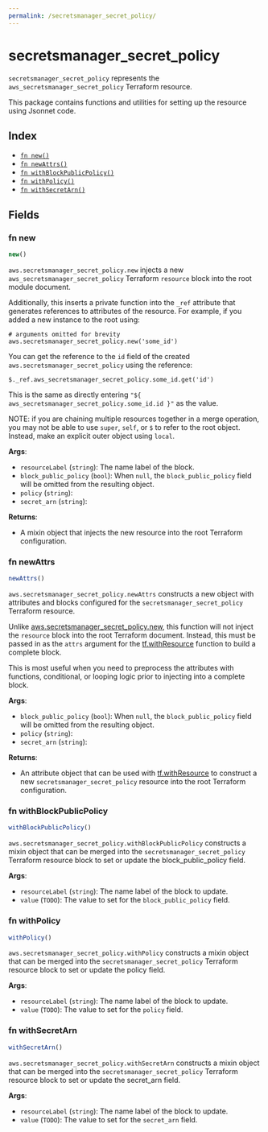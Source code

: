 ```yaml
---
permalink: /secretsmanager_secret_policy/
---
```


# secretsmanager_secret_policy

`secretsmanager_secret_policy` represents the `aws_secretsmanager_secret_policy` Terraform resource.



This package contains functions and utilities for setting up the resource using Jsonnet code.


## Index

* [`fn new()`](#fn-new)
* [`fn newAttrs()`](#fn-newattrs)
* [`fn withBlockPublicPolicy()`](#fn-withblockpublicpolicy)
* [`fn withPolicy()`](#fn-withpolicy)
* [`fn withSecretArn()`](#fn-withsecretarn)

## Fields

### fn new

```ts
new()
```


`aws.secretsmanager_secret_policy.new` injects a new `aws_secretsmanager_secret_policy` Terraform `resource`
block into the root module document.

Additionally, this inserts a private function into the `_ref` attribute that generates references to attributes of the
resource. For example, if you added a new instance to the root using:

    # arguments omitted for brevity
    aws.secretsmanager_secret_policy.new('some_id')

You can get the reference to the `id` field of the created `aws.secretsmanager_secret_policy` using the reference:

    $._ref.aws_secretsmanager_secret_policy.some_id.get('id')

This is the same as directly entering `"${ aws_secretsmanager_secret_policy.some_id.id }"` as the value.

NOTE: if you are chaining multiple resources together in a merge operation, you may not be able to use `super`, `self`,
or `$` to refer to the root object. Instead, make an explicit outer object using `local`.

**Args**:
  - `resourceLabel` (`string`): The name label of the block.
  - `block_public_policy` (`bool`):  When `null`, the `block_public_policy` field will be omitted from the resulting object.
  - `policy` (`string`): 
  - `secret_arn` (`string`): 

**Returns**:
- A mixin object that injects the new resource into the root Terraform configuration.


### fn newAttrs

```ts
newAttrs()
```


`aws.secretsmanager_secret_policy.newAttrs` constructs a new object with attributes and blocks configured for the `secretsmanager_secret_policy`
Terraform resource.

Unlike [aws.secretsmanager_secret_policy.new](#fn-secretsmanagersecretpolicynew), this function will not inject the `resource`
block into the root Terraform document. Instead, this must be passed in as the `attrs` argument for the
[tf.withResource](https://github.com/tf-libsonnet/core/tree/main/docs#fn-withresource) function to build a complete block.

This is most useful when you need to preprocess the attributes with functions, conditional, or looping logic prior to
injecting into a complete block.

**Args**:
  - `block_public_policy` (`bool`):  When `null`, the `block_public_policy` field will be omitted from the resulting object.
  - `policy` (`string`): 
  - `secret_arn` (`string`): 

**Returns**:
  - An attribute object that can be used with [tf.withResource](https://github.com/tf-libsonnet/core/tree/main/docs#fn-withresource) to construct a new `secretsmanager_secret_policy` resource into the root Terraform configuration.


### fn withBlockPublicPolicy

```ts
withBlockPublicPolicy()
```

`aws.secretsmanager_secret_policy.withBlockPublicPolicy` constructs a mixin object that can be merged into the `secretsmanager_secret_policy`
Terraform resource block to set or update the block_public_policy field.



**Args**:
  - `resourceLabel` (`string`): The name label of the block to update.
  - `value` (`TODO`): The value to set for the `block_public_policy` field.


### fn withPolicy

```ts
withPolicy()
```

`aws.secretsmanager_secret_policy.withPolicy` constructs a mixin object that can be merged into the `secretsmanager_secret_policy`
Terraform resource block to set or update the policy field.



**Args**:
  - `resourceLabel` (`string`): The name label of the block to update.
  - `value` (`TODO`): The value to set for the `policy` field.


### fn withSecretArn

```ts
withSecretArn()
```

`aws.secretsmanager_secret_policy.withSecretArn` constructs a mixin object that can be merged into the `secretsmanager_secret_policy`
Terraform resource block to set or update the secret_arn field.



**Args**:
  - `resourceLabel` (`string`): The name label of the block to update.
  - `value` (`TODO`): The value to set for the `secret_arn` field.
